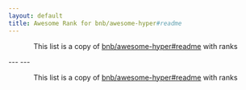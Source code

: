 ```yaml
---
layout: default
title: Awesome Rank for bnb/awesome-hyper#readme
---
```


<p align="center">
	This list is a copy of <a href="https://github.com/bnb/awesome-hyper#readme">bnb/awesome-hyper#readme</a> with ranks
</p>
---
---
<p align="center">
	This list is a copy of <a href="https://github.com/bnb/awesome-hyper#readme">bnb/awesome-hyper#readme</a> with ranks
</p>
